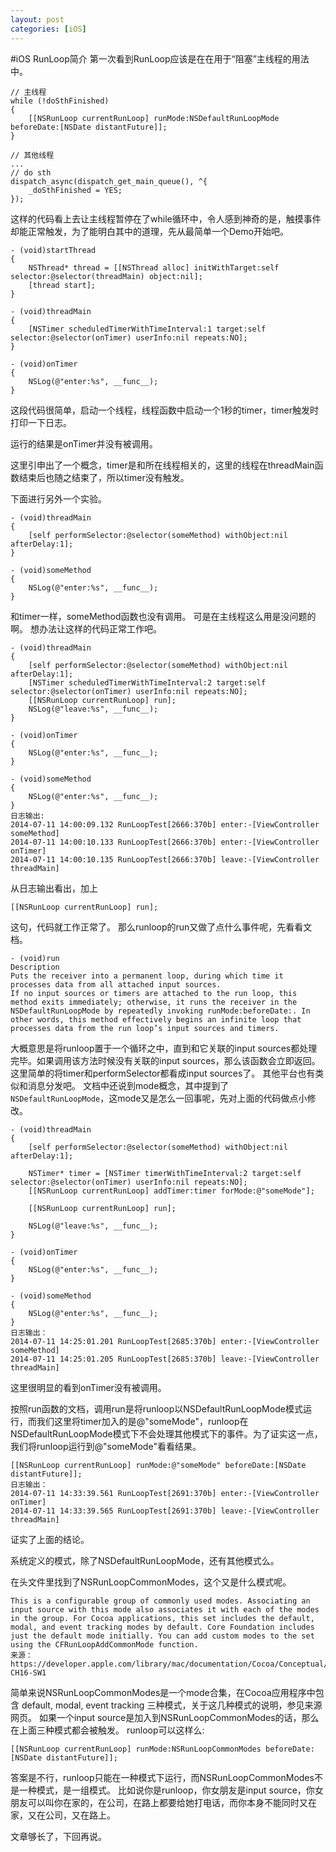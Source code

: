 ```yaml
---
layout: post
categories: [iOS]
---
```

#iOS RunLoop简介
第一次看到RunLoop应该是在在用于“阻塞”主线程的用法中。

```
// 主线程
while (!doSthFinished)
{
    [[NSRunLoop currentRunLoop] runMode:NSDefaultRunLoopMode beforeDate:[NSDate distantFuture]];
}

// 其他线程
...
// do sth
dispatch_async(dispatch_get_main_queue(), ^{
    _doSthFinished = YES;
});
```
这样的代码看上去让主线程暂停在了while循环中，令人感到神奇的是，触摸事件却能正常触发，为了能明白其中的道理，先从最简单一个Demo开始吧。

```
- (void)startThread
{
    NSThread* thread = [[NSThread alloc] initWithTarget:self selector:@selector(threadMain) object:nil];
    [thread start];
}

- (void)threadMain
{
    [NSTimer scheduledTimerWithTimeInterval:1 target:self selector:@selector(onTimer) userInfo:nil repeats:NO];
}

- (void)onTimer
{
    NSLog(@"enter:%s", __func__);
}
```
这段代码很简单，启动一个线程，线程函数中启动一个1秒的timer，timer触发时打印一下日志。

运行的结果是onTimer并没有被调用。

这里引申出了一个概念，timer是和所在线程相关的，这里的线程在threadMain函数结束后也随之结束了，所以timer没有触发。

下面进行另外一个实验。

```
- (void)threadMain
{
    [self performSelector:@selector(someMethod) withObject:nil afterDelay:1];
}

- (void)someMethod
{
    NSLog(@"enter:%s", __func__);
}
```
和timer一样，someMethod函数也没有调用。
可是在主线程这么用是没问题的啊。
想办法让这样的代码正常工作吧。

```
- (void)threadMain
{
    [self performSelector:@selector(someMethod) withObject:nil afterDelay:1];
    [NSTimer scheduledTimerWithTimeInterval:2 target:self selector:@selector(onTimer) userInfo:nil repeats:NO];
    [[NSRunLoop currentRunLoop] run];
    NSLog(@"leave:%s", __func__);
}

- (void)onTimer
{
    NSLog(@"enter:%s", __func__);
}

- (void)someMethod
{
    NSLog(@"enter:%s", __func__);
}
日志输出:
2014-07-11 14:00:09.132 RunLoopTest[2666:370b] enter:-[ViewController someMethod]
2014-07-11 14:00:10.133 RunLoopTest[2666:370b] enter:-[ViewController onTimer]
2014-07-11 14:00:10.135 RunLoopTest[2666:370b] leave:-[ViewController threadMain]
```
从日志输出看出，加上

```
[[NSRunLoop currentRunLoop] run];
```
这句，代码就工作正常了。
那么runloop的run又做了点什么事件呢，先看看文档。

```
- (void)run
Description 
Puts the receiver into a permanent loop, during which time it processes data from all attached input sources.
If no input sources or timers are attached to the run loop, this method exits immediately; otherwise, it runs the receiver in the NSDefaultRunLoopMode by repeatedly invoking runMode:beforeDate:. In other words, this method effectively begins an infinite loop that processes data from the run loop’s input sources and timers.
```
大概意思是将runloop置于一个循环之中，直到和它关联的input sources都处理完毕。如果调用该方法时候没有关联的input sources，那么该函数会立即返回。
这里简单的将timer和performSelector都看成input sources了。
其他平台也有类似和消息分发吧。
文档中还说到mode概念，其中提到了`NSDefaultRunLoopMode`，这mode又是怎么一回事呢，先对上面的代码做点小修改。

```
- (void)threadMain
{
    [self performSelector:@selector(someMethod) withObject:nil afterDelay:1];
    
    NSTimer* timer = [NSTimer timerWithTimeInterval:2 target:self selector:@selector(onTimer) userInfo:nil repeats:NO];
    [[NSRunLoop currentRunLoop] addTimer:timer forMode:@"someMode"];

    [[NSRunLoop currentRunLoop] run];
    
    NSLog(@"leave:%s", __func__);
}

- (void)onTimer
{
    NSLog(@"enter:%s", __func__);
}

- (void)someMethod
{
    NSLog(@"enter:%s", __func__);
}
日志输出：
2014-07-11 14:25:01.201 RunLoopTest[2685:370b] enter:-[ViewController someMethod]
2014-07-11 14:25:01.205 RunLoopTest[2685:370b] leave:-[ViewController threadMain]
```
这里很明显的看到onTimer没有被调用。

按照run函数的文档，调用run是将runloop以NSDefaultRunLoopMode模式运行，而我们这里将timer加入的是@"someMode"，runloop在NSDefaultRunLoopMode模式下不会处理其他模式下的事件。为了证实这一点，我们将runloop运行到@"someMode"看看结果。

```
[[NSRunLoop currentRunLoop] runMode:@"someMode" beforeDate:[NSDate distantFuture]];
日志输出：
2014-07-11 14:33:39.561 RunLoopTest[2691:370b] enter:-[ViewController onTimer]
2014-07-11 14:33:39.565 RunLoopTest[2691:370b] leave:-[ViewController threadMain]
```
证实了上面的结论。

系统定义的模式，除了NSDefaultRunLoopMode，还有其他模式么。

在头文件里找到了NSRunLoopCommonModes，这个又是什么模式呢。

```
This is a configurable group of commonly used modes. Associating an input source with this mode also associates it with each of the modes in the group. For Cocoa applications, this set includes the default, modal, and event tracking modes by default. Core Foundation includes just the default mode initially. You can add custom modes to the set using the CFRunLoopAddCommonMode function.
来源：
https://developer.apple.com/library/mac/documentation/Cocoa/Conceptual/Multithreading/RunLoopManagement/RunLoopManagement.html#//apple_ref/doc/uid/10000057i-CH16-SW1
```
简单来说NSRunLoopCommonModes是一个mode合集，在Cocoa应用程序中包含 default, modal,  event tracking 三种模式，关于这几种模式的说明，参见来源网页。
如果一个input source是加入到NSRunLoopCommonModes的话，那么在上面三种模式都会被触发。
runloop可以这样么:
```
[[NSRunLoop currentRunLoop] runMode:NSRunLoopCommonModes beforeDate:[NSDate distantFuture]];
```
答案是不行，runloop只能在一种模式下运行，而NSRunLoopCommonModes不是一种模式，是一组模式。
比如说你是runloop，你女朋友是input source，你女朋友可以叫你在家的，在公司，在路上都要给她打电话，而你本身不能同时又在家，又在公司，又在路上。

文章够长了，下回再说。

